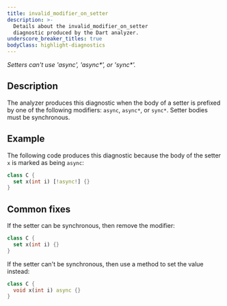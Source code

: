 ```yaml
---
title: invalid_modifier_on_setter
description: >-
  Details about the invalid_modifier_on_setter
  diagnostic produced by the Dart analyzer.
underscore_breaker_titles: true
bodyClass: highlight-diagnostics
---
```


_Setters can't use 'async', 'async*', or 'sync*'._

## Description

The analyzer produces this diagnostic when the body of a setter is prefixed
by one of the following modifiers: `async`, `async*`, or `sync*`. Setter
bodies must be synchronous.

## Example

The following code produces this diagnostic because the body of the setter
`x` is marked as being `async`:

```dart
class C {
  set x(int i) [!async!] {}
}
```

## Common fixes

If the setter can be synchronous, then remove the modifier:

```dart
class C {
  set x(int i) {}
}
```

If the setter can't be synchronous, then use a method to set the value
instead:

```dart
class C {
  void x(int i) async {}
}
```
